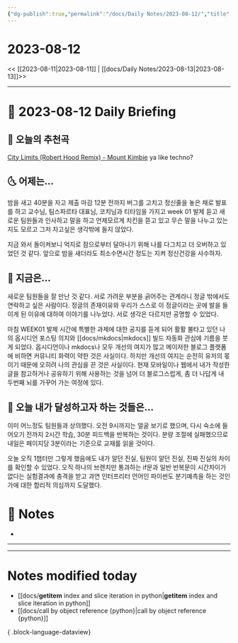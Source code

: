 ```yaml
---
{"dg-publish":true,"permalink":"/docs/Daily Notes/2023-08-12/","title":"2023-08-12","tags":[" DailyNote "]}
---
```



# 2023-08-12

<< [[2023-08-11\|2023-08-11]] | [[docs/Daily Notes/2023-08-13\|2023-08-13]]>>

---

# 📅 2023-08-12 Daily Briefing

## 🎵 오늘의 추천곡

[City Limits (Robert Hood Remix) - Mount Kimbie](https://www.youtube.com/watch?v=l0AOcgRQ4Kw) ya like techno?

## 🌜 어제는...

밤을 새고 40분을 자고 제출 마감 12분 전까지 버그를 고치고 정신줄을 놓은 채로 발표를 하고 교수님, 팀스파르타 대표님, 코치님과 티타임을 가지고 week 01 발제 듣고 새로운 팀원들과 인사하고 말을 하고 언제모르게 치킨을 뜯고 있고 무슨 말을 나누고 있는지도 모르고 그저 자고싶은 생각밖에 들지 않았다. 

지금 와서 돌이켜보니 억지로 잠으로부터 달아나기 위해 나를 다그치고 더 오버하고 있었던 것 같다. 앞으로 밤을 새더라도 최소수면시간 정도는 지켜 정신건강을 사수하자.

## 🙌 지금은...

새로운 팀원들을 잘 만난 것 같다. 서로 가려운 부분을 긁어주는 관계라니 정글 밖에서도 연락하고 싶은 사람이다. 정글의 존재이유와 우리가 스스로 이 정글이라는 곳에 발을 들이게 된 이유에 대하여 이야기를 나누었다. 서로 생각은 다르지만 공명할 수 있었다. 

마침 WEEK01 발제 시간에 특별한 과제에 대한 공지를 듣게 되어 활활 불타고 있던 나의 옵시디언 포스팅 의지와 [[docs/mkdocs\|mkdocs]] 빌드 자동화 관심에 기름을 붓게 되었다. 옵시디언이나 mkdocs나 모두 개선의 여지가 많고 메이저한 블로그 플랫폼에 비하면 커뮤니티 화력이 약한 것은 사실이다. 하지만 개선의 여지는 순전히 유저의 몫이기 때문에 오히려 나의 관심을 끈 것은 사실이다. 현재 모바일이나 웹에서 내가 작성한 글을 참고하거나 공유하기 위해 사용하는 것을 넘어 더 블로그스럽게, 좀 더 나답게 내 두번째 뇌를 가꾸어 가는 여정에 있다.

## 🚀 오늘 내가 달성하고자 하는 것들은...

이미 어느정도 팀원들과 상의했다. 오전 9시까지는 얼굴 보기로 했으며, 다시 숙소에 들어오기 전까지 2시간 학습, 30분 피드백을 반복하는 것이다. 분량 조절에 실패했으므로 내일은 페이지당 3분이라는 기준으로 교재를 읽을 것이다.

오늘 오직 1챕터만 그렇게 했음에도 내가 알던 진실, 팀원이 알던 진실, 진짜 진실의 차이를 확인할 수 있었다. 오직 하나의 브랜치만 통과하는 if문과 일반 반복문이 시간차이가 없다는 실험결과에 충격을 받고 과연 인터프리터 언어인 파이썬도 분기예측을 하는 것인가에 대한 합리적 의심까지 도달했다.

# 📝 Notes

- 

___



---

# Notes modified today

- [[docs/__getitem__ index and slice iteration in python\|__getitem__ index and slice iteration in python]]
- [[docs/call by object reference {python}\|call by object reference {python}]]

{ .block-language-dataview}
